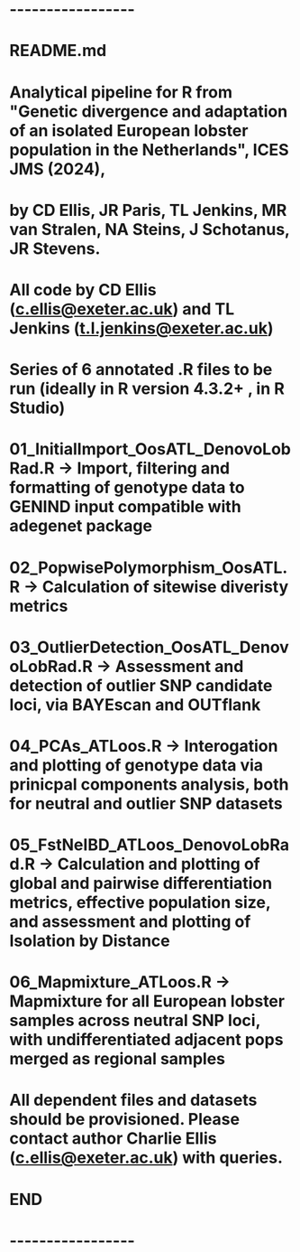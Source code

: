 # ----------------- #
#
# README.md
# 
# Analytical pipeline for R from "Genetic divergence and adaptation of an isolated European lobster population in the Netherlands", ICES JMS (2024),
# by CD Ellis, JR Paris, TL Jenkins, MR van Stralen, NA Steins, J Schotanus, JR Stevens. 
# 
# All code by CD Ellis (c.ellis@exeter.ac.uk) and TL Jenkins (t.l.jenkins@exeter.ac.uk)
# 
# Series of 6 annotated .R files to be run (ideally in R version 4.3.2+ , in R Studio)
# 
# 01_InitialImport_OosATL_DenovoLobRad.R   -> Import, filtering and formatting of genotype data to GENIND input compatible with adegenet package
# 02_PopwisePolymorphism_OosATL.R   -> Calculation of sitewise diveristy metrics
# 03_OutlierDetection_OosATL_DenovoLobRad.R   -> Assessment and detection of outlier SNP candidate loci, via BAYEscan and OUTflank
# 04_PCAs_ATLoos.R  -> Interogation and plotting of genotype data via prinicpal components analysis, both for neutral and outlier SNP datasets
# 05_FstNeIBD_ATLoos_DenovoLobRad.R   -> Calculation and plotting of global and pairwise differentiation metrics, effective population size, and assessment and plotting of Isolation by Distance
# 06_Mapmixture_ATLoos.R  -> Mapmixture for all European lobster samples across neutral SNP loci, with undifferentiated adjacent pops merged as regional samples
# 
# All dependent files and datasets should be provisioned. Please contact author Charlie Ellis (c.ellis@exeter.ac.uk) with queries.
# 
# END
#
# ----------------- #
